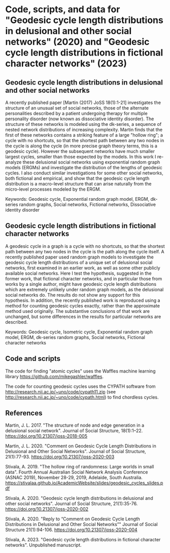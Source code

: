# Code, scripts, and data for "Geodesic cycle length distributions in delusional and other social networks" (2020) and "Geodesic cycle length distributions in fictional character networks" (2023)

## Geodesic cycle length distributions in delusional and other social networks

A recently published paper [Martin (2017) JoSS 18(1):1-21] investigates the structure of an unusual set of social networks, those of the alternate personalities described by a patient undergoing therapy for multiple personality disorder (now known as dissociative identity disorder). The structure of these networks is modeled using the dk-series, a sequence of nested network distributions of increasing complexity. Martin finds that the first of these networks contains a striking feature of a large "hollow ring"; a cycle with no shortcuts, so that the shortest path between any two nodes in the cycle is along the cycle (in more precise graph theory terms, this is a geodesic cycle). However the subsequent networks have much smaller largest cycles, smaller than those expected by the models. In this work I re-analyze these delusional social networks using exponential random graph models (ERGMs) and investigate the distribution of the lengths of geodesic cycles. I also conduct similar investigations for some other social networks, both fictional and empirical, and show that the geodesic cycle length distribution is a macro-level structure that can arise naturally from the micro-level processes modeled by the ERGM.

Keywords: Geodesic cycle, Exponential random graph model, ERGM, dk-series random graphs, Social networks, Fictional networks, Dissociative identity disorder

## Geodesic cycle length distributions in fictional character networks

A geodesic cycle in a graph is a cycle with no shortcuts, so that the
shortest path between any two nodes in the cycle is the path along the
cycle itself. A recently published paper used random graph models to
investigate the geodesic cycle length distributions of a unique set of
delusional social networks, first examined in an earlier work, as well
as some other publicly available social networks. Here I test the
hypothesis, suggested in the former work, that fictional character
networks, and in particular those from works by a single author, might
have geodesic cycle length distributions which are extremely unlikely
under random graph models, as the delusional social networks do. The
results do not show any support for this hypothesis. In addition, the
recently published work is reproduced using a method for counting
geodesic cycles exactly, rather than the approximate method used
originally.  The substantive conclusions of that work are unchanged,
but some differences in the results for particular networks are
described.

Keywords: Geodesic cycle, Isometric cycle, Exponential random graph model, ERGM, dk-series random graphs, Social networks, Fictional character networks

## Code and scripts

The code for finding "atomic cycles" uses the Waffles machine learning library https://github.com/mikegashler/waffles.

The code for counting geodesic cycles uses the CYPATH software from http://research.nii.ac.jp/~uno/code/cypath11.zip (see http://research.nii.ac.jp/~uno/code/cypath.html) to find chordless cycles.

## References

Martin, J. L. 2017. "The structure of node and edge generation in a delusional social network". Journal of Social Structure, 18(1):1–22. https://doi.org/10.21307/joss-2018-005

Martin, J. L. 2020. "Comment on Geodesic Cycle Length Distributions in Delusional and Other Social Networks". Journal of Social Structure, 21(1):77-93. https://doi.org/10.21307/joss-2020-003

Stivala, A. 2019. "The hollow ring of randomness: Large worlds in small data". Fourth Annual Australian Social Network Analysis Conference (ASNAC 2019), November 28-29, 2019, Adelaide, South Australia. https://stivalaa.github.io/AcademicWebsite/slides/geodesic_cycles_slides.pdf

Stivala, A. 2020. "Geodesic cycle length distributions in delusional and other social networks". Journal of Social Structure, 21(1):35-76. https://doi.org/10.21307/joss-2020-002

Stivala, A. 2020. "Reply to “Comment on Geodesic Cycle Length Distributions in Delusional and Other Social Networks”" Journal of Social Structure 21(1):94-106. https://doi.org/10.21307/joss-2020-004

Stivala, A. 2023. "Geodesic cycle length distributions in fictional character networks". Unpublished manuscript.


